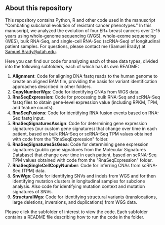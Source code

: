 ## About this repository

This repository contains Python, R and other code used in the manuscript "Combating subclonal evolution of resistant cancer phenotypes." In this manuscript, we analyzed the evolution of four ER+ breast cancers over 2-15 years using whole-genome sequencing (WGS), whole-exome sequencing (WES), bulk RNA-Seq, and single-cell RNA-Seq (scRNA-Seq) of longitudinal patient samples. For questions, please contact me (Samuel Brady) at Samuel.Brady@utah.edu.

Here you can find our code for analyzing each of these data types, divided into the following subfolders, each of which has its own README:

1.  **Alignment**: Code for aligning DNA fastq reads to the human genome to create an aligned BAM file, providing the basis for variant identification approaches described in other folders.
2.  **CopyNumberWgs**: Code for identifying CNAs from WGS data.
3.  **RnaSeqExpression:** Code for processing bulk RNA-Seq and scRNA-Seq fastq files to obtain gene-level expression value (including RPKM, TPM, and feature counts).
4.  **RnaSeqFusions**: Code for identifying RNA fusion events based on RNA-Seq fastq input.
5.  **RnaSeqSignaturesAssign**: Code for determining gene expression signatures (our custom gene signatures) that change over time in each patient, based on bulk RNA-Seq or scRNA-Seq TPM values obtained with code from the "RnaSeqExpression" folder.
6.  **RnaSeqSignaturesSsGsea**: Code for determining gene expression signatures (public gene signatures from the Molecular Signatures Database) that change over time in each patient, based on scRNA-Seq TPM values obtained with code from the "RnaSeqExpression" folder.
7.  **RnaSeqSingleCellCopyNumber**: Code for inferring CNAs from scRNA-Seq (TPM) data.
8.  **SnvWgs**: Code for identifying SNVs and indels from WGS and for then identifying mutation clusters in longitudinal samples for subclone analysis. Also code for identifying mutation context and mutation signatures of SNVs.
9.  **StructuralWgs**: Code for identifying structural variants (translocations, large deletions, inversions, and duplications) from WGS data.

Please click the subfolder of interest to view the code. Each subfolder contains a README file describing how to run the code in the folder.

